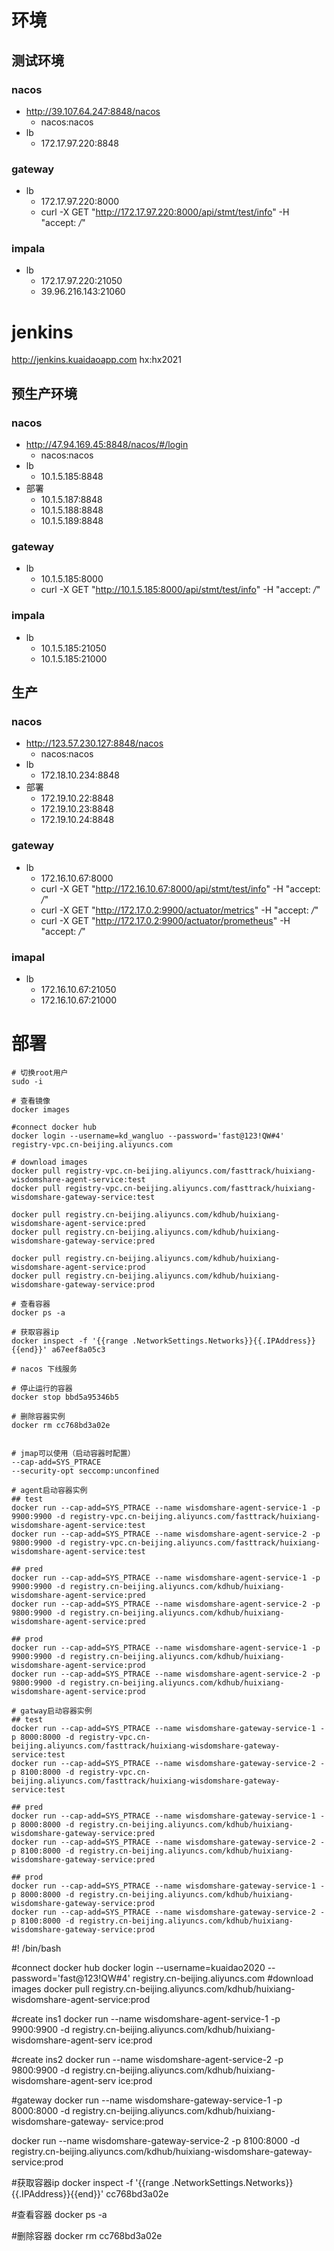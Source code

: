 # 环境
## 测试环境
### nacos
* http://39.107.64.247:8848/nacos
    * nacos:nacos
* lb
    * 172.17.97.220:8848
### gateway
* lb
    * 172.17.97.220:8000
    * curl -X GET "http://172.17.97.220:8000/api/stmt/test/info" -H  "accept: */*"
### impala
* lb
    * 172.17.97.220:21050
    * 39.96.216.143:21060
# jenkins

http://jenkins.kuaidaoapp.com
hx:hx2021

## 预生产环境
### nacos
* http://47.94.169.45:8848/nacos/#/login
    * nacos:nacos
* lb
    * 10.1.5.185:8848
* 部署
    * 10.1.5.187:8848
    * 10.1.5.188:8848
    * 10.1.5.189:8848

### gateway
* lb
    * 10.1.5.185:8000
    * curl -X GET "http://10.1.5.185:8000/api/stmt/test/info" -H  "accept: */*"
### impala
* lb
    * 10.1.5.185:21050
    * 10.1.5.185:21000

## 生产
### nacos
* http://123.57.230.127:8848/nacos
    * nacos:nacos
* lb
    * 172.18.10.234:8848
* 部署
    * 172.19.10.22:8848
    * 172.19.10.23:8848
    * 172.19.10.24:8848

### gateway
* lb
    * 172.16.10.67:8000
    * curl -X GET "http://172.16.10.67:8000/api/stmt/test/info" -H  "accept: */*"
    * curl -X GET "http://172.17.0.2:9900/actuator/metrics" -H  "accept: */*"
    * curl -X GET "http://172.17.0.2:9900/actuator/prometheus" -H  "accept: */*"
### imapal
* lb
    * 172.16.10.67:21050
    * 172.16.10.67:21000

# 部署
```shell
# 切换root用户
sudo -i

# 查看镜像
docker images

#connect docker hub
docker login --username=kd_wangluo --password='fast@123!QW#4' registry-vpc.cn-beijing.aliyuncs.com

# download images
docker pull registry-vpc.cn-beijing.aliyuncs.com/fasttrack/huixiang-wisdomshare-agent-service:test
docker pull registry-vpc.cn-beijing.aliyuncs.com/fasttrack/huixiang-wisdomshare-gateway-service:test

docker pull registry.cn-beijing.aliyuncs.com/kdhub/huixiang-wisdomshare-agent-service:pred
docker pull registry.cn-beijing.aliyuncs.com/kdhub/huixiang-wisdomshare-gateway-service:pred

docker pull registry.cn-beijing.aliyuncs.com/kdhub/huixiang-wisdomshare-agent-service:prod
docker pull registry.cn-beijing.aliyuncs.com/kdhub/huixiang-wisdomshare-gateway-service:prod

# 查看容器
docker ps -a

# 获取容器ip 
docker inspect -f '{{range .NetworkSettings.Networks}}{{.IPAddress}}{{end}}' a67eef8a05c3

# nacos 下线服务

# 停止运行的容器
docker stop bbd5a95346b5

# 删除容器实例
docker rm cc768bd3a02e


# jmap可以使用（启动容器时配置）
--cap-add=SYS_PTRACE 
--security-opt seccomp:unconfined

# agent启动容器实例
## test
docker run --cap-add=SYS_PTRACE --name wisdomshare-agent-service-1 -p 9900:9900 -d registry-vpc.cn-beijing.aliyuncs.com/fasttrack/huixiang-wisdomshare-agent-service:test
docker run --cap-add=SYS_PTRACE --name wisdomshare-agent-service-2 -p 9800:9900 -d registry-vpc.cn-beijing.aliyuncs.com/fasttrack/huixiang-wisdomshare-agent-service:test

## pred
docker run --cap-add=SYS_PTRACE --name wisdomshare-agent-service-1 -p 9900:9900 -d registry.cn-beijing.aliyuncs.com/kdhub/huixiang-wisdomshare-agent-service:pred
docker run --cap-add=SYS_PTRACE --name wisdomshare-agent-service-2 -p 9800:9900 -d registry.cn-beijing.aliyuncs.com/kdhub/huixiang-wisdomshare-agent-service:pred

## prod
docker run --cap-add=SYS_PTRACE --name wisdomshare-agent-service-1 -p 9900:9900 -d registry.cn-beijing.aliyuncs.com/kdhub/huixiang-wisdomshare-agent-service:prod
docker run --cap-add=SYS_PTRACE --name wisdomshare-agent-service-2 -p 9800:9900 -d registry.cn-beijing.aliyuncs.com/kdhub/huixiang-wisdomshare-agent-service:prod

# gatway启动容器实例
## test
docker run --cap-add=SYS_PTRACE --name wisdomshare-gateway-service-1 -p 8000:8000 -d registry-vpc.cn-beijing.aliyuncs.com/fasttrack/huixiang-wisdomshare-gateway-service:test
docker run --cap-add=SYS_PTRACE --name wisdomshare-gateway-service-2 -p 8100:8000 -d registry-vpc.cn-beijing.aliyuncs.com/fasttrack/huixiang-wisdomshare-gateway-service:test

## pred
docker run --cap-add=SYS_PTRACE --name wisdomshare-gateway-service-1 -p 8000:8000 -d registry.cn-beijing.aliyuncs.com/kdhub/huixiang-wisdomshare-gateway-service:pred
docker run --cap-add=SYS_PTRACE --name wisdomshare-gateway-service-2 -p 8100:8000 -d registry.cn-beijing.aliyuncs.com/kdhub/huixiang-wisdomshare-gateway-service:pred

## prod
docker run --cap-add=SYS_PTRACE --name wisdomshare-gateway-service-1 -p 8000:8000 -d registry.cn-beijing.aliyuncs.com/kdhub/huixiang-wisdomshare-gateway-service:prod
docker run --cap-add=SYS_PTRACE --name wisdomshare-gateway-service-2 -p 8100:8000 -d registry.cn-beijing.aliyuncs.com/kdhub/huixiang-wisdomshare-gateway-service:prod
```

#! /bin/bash

#connect docker hub
docker login --username=kuaidao2020 --password='fast@123!QW#4' registry.cn-beijing.aliyuncs.com
#download images docker pull registry.cn-beijing.aliyuncs.com/kdhub/huixiang-wisdomshare-agent-service:prod

#create ins1
docker run --name wisdomshare-agent-service-1 -p 9900:9900 -d registry.cn-beijing.aliyuncs.com/kdhub/huixiang-wisdomshare-agent-serv
ice:prod

#create ins2
docker run --name wisdomshare-agent-service-2 -p 9800:9900 -d registry.cn-beijing.aliyuncs.com/kdhub/huixiang-wisdomshare-agent-serv
ice:prod

#gateway
docker run --name wisdomshare-gateway-service-1 -p 8000:8000 -d registry.cn-beijing.aliyuncs.com/kdhub/huixiang-wisdomshare-gateway-
service:prod

docker run --name wisdomshare-gateway-service-2 -p 8100:8000 -d registry.cn-beijing.aliyuncs.com/kdhub/huixiang-wisdomshare-gateway-
service:prod

#获取容器ip
docker inspect -f '{{range .NetworkSettings.Networks}}{{.IPAddress}}{{end}}' cc768bd3a02e

#查看容器
docker ps -a

#删除容器
docker rm cc768bd3a02e